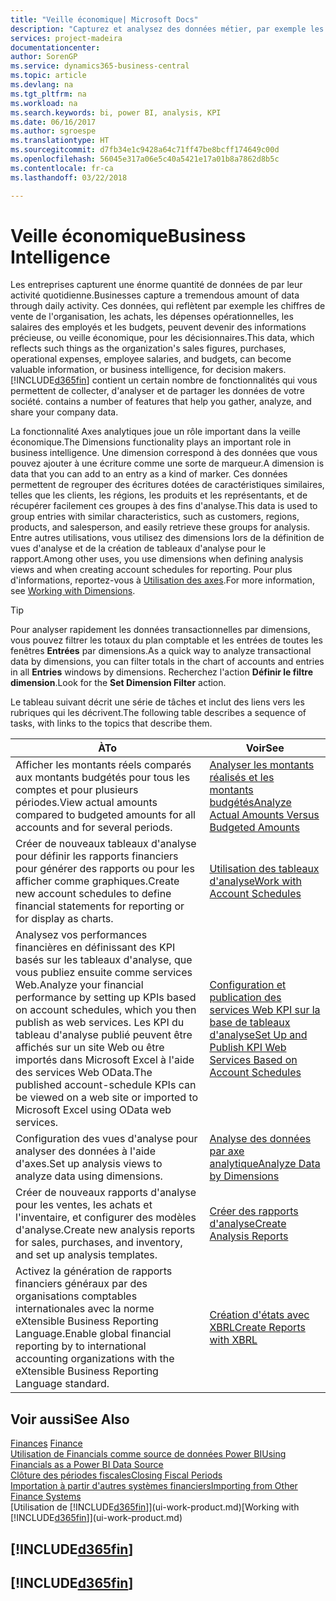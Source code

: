 ```yaml
---
title: "Veille économique| Microsoft Docs"
description: "Capturez et analysez des données métier, par exemple les chiffres de vente de l'organisation, les achats, les dépenses opérationnelles, les salaires des employés et les budgets, peuvent être des informations précieuses, pour la veille économique ou pour les décisionnaires."
services: project-madeira
documentationcenter: 
author: SorenGP
ms.service: dynamics365-business-central
ms.topic: article
ms.devlang: na
ms.tgt_pltfrm: na
ms.workload: na
ms.search.keywords: bi, power BI, analysis, KPI
ms.date: 06/16/2017
ms.author: sgroespe
ms.translationtype: HT
ms.sourcegitcommit: d7fb34e1c9428a64c71ff47be8bcff174649c00d
ms.openlocfilehash: 56045e317a06e5c40a5421e17a01b8a7862d8b5c
ms.contentlocale: fr-ca
ms.lasthandoff: 03/22/2018

---
```

# <a name="business-intelligence"></a><span data-ttu-id="94ce6-103">Veille économique</span><span class="sxs-lookup"><span data-stu-id="94ce6-103">Business Intelligence</span></span>
<span data-ttu-id="94ce6-104">Les entreprises capturent une énorme quantité de données de par leur activité quotidienne.</span><span class="sxs-lookup"><span data-stu-id="94ce6-104">Businesses capture a tremendous amount of data through daily activity.</span></span> <span data-ttu-id="94ce6-105">Ces données, qui reflètent par exemple les chiffres de vente de l'organisation, les achats, les dépenses opérationnelles, les salaires des employés et les budgets, peuvent devenir des informations précieuse, ou veille économique, pour les décisionnaires.</span><span class="sxs-lookup"><span data-stu-id="94ce6-105">This data, which reflects such things as the organization's sales figures, purchases, operational expenses, employee salaries, and budgets, can become valuable information, or business intelligence, for decision makers.</span></span> [!INCLUDE[d365fin](includes/d365fin_md.md)]<span data-ttu-id="94ce6-106"> contient un certain nombre de fonctionnalités qui vous permettent de collecter, d'analyser et de partager les données de votre société.</span><span class="sxs-lookup"><span data-stu-id="94ce6-106"> contains a number of features that help you gather, analyze, and share your company data.</span></span>

<span data-ttu-id="94ce6-107">La fonctionnalité Axes analytiques joue un rôle important dans la veille économique.</span><span class="sxs-lookup"><span data-stu-id="94ce6-107">The Dimensions functionality plays an important role in business intelligence.</span></span> <span data-ttu-id="94ce6-108">Une dimension correspond à des données que vous pouvez ajouter à une écriture comme une sorte de marqueur.</span><span class="sxs-lookup"><span data-stu-id="94ce6-108">A dimension is data that you can add to an entry as a kind of marker.</span></span> <span data-ttu-id="94ce6-109">Ces données permettent de regrouper des écritures dotées de caractéristiques similaires, telles que les clients, les régions, les produits et les représentants, et de récupérer facilement ces groupes à des fins d'analyse.</span><span class="sxs-lookup"><span data-stu-id="94ce6-109">This data is used to group entries with similar characteristics, such as customers, regions, products, and salesperson, and easily retrieve these groups for analysis.</span></span> <span data-ttu-id="94ce6-110">Entre autres utilisations, vous utilisez des dimensions lors de la définition de vues d'analyse et de la création de tableaux d'analyse pour le rapport.</span><span class="sxs-lookup"><span data-stu-id="94ce6-110">Among other uses, you use dimensions  when defining analysis views and when creating account schedules for reporting.</span></span> <span data-ttu-id="94ce6-111">Pour plus d'informations, reportez-vous à [Utilisation des axes](finance-dimensions.md).</span><span class="sxs-lookup"><span data-stu-id="94ce6-111">For more information, see [Working with Dimensions](finance-dimensions.md).</span></span>

> [!TIP]
> <span data-ttu-id="94ce6-112">Pour analyser rapidement les données transactionnelles par dimensions, vous pouvez filtrer les totaux du plan comptable et les entrées de toutes les fenêtres **Entrées** par dimensions.</span><span class="sxs-lookup"><span data-stu-id="94ce6-112">As a quick way to analyze transactional data by dimensions, you can filter totals in the chart of accounts and entries in all **Entries** windows by dimensions.</span></span> <span data-ttu-id="94ce6-113">Recherchez l'action **Définir le filtre dimension**.</span><span class="sxs-lookup"><span data-stu-id="94ce6-113">Look for the **Set Dimension Filter** action.</span></span>  

<span data-ttu-id="94ce6-114">Le tableau suivant décrit une série de tâches et inclut des liens vers les rubriques qui les décrivent.</span><span class="sxs-lookup"><span data-stu-id="94ce6-114">The following table describes a sequence of tasks, with links to the topics that describe them.</span></span>  

| <span data-ttu-id="94ce6-115">À</span><span class="sxs-lookup"><span data-stu-id="94ce6-115">To</span></span> | <span data-ttu-id="94ce6-116">Voir</span><span class="sxs-lookup"><span data-stu-id="94ce6-116">See</span></span> |
| --- | --- |
|<span data-ttu-id="94ce6-117">Afficher les montants réels comparés aux montants budgétés pour tous les comptes et pour plusieurs périodes.</span><span class="sxs-lookup"><span data-stu-id="94ce6-117">View actual amounts compared to budgeted amounts for all accounts and for several periods.</span></span>|[<span data-ttu-id="94ce6-118">Analyser les montants réalisés et les montants budgétés</span><span class="sxs-lookup"><span data-stu-id="94ce6-118">Analyze Actual Amounts Versus Budgeted Amounts</span></span>](bi-how-analyze-actual-versus-budget.md)|
|<span data-ttu-id="94ce6-119">Créer de nouveaux tableaux d'analyse pour définir les rapports financiers pour générer des rapports ou pour les afficher comme graphiques.</span><span class="sxs-lookup"><span data-stu-id="94ce6-119">Create new account schedules to define financial statements for reporting or for display as charts.</span></span>|[<span data-ttu-id="94ce6-120">Utilisation des tableaux d'analyse</span><span class="sxs-lookup"><span data-stu-id="94ce6-120">Work with Account Schedules</span></span>](bi-how-work-account-schedule.md)|
|<span data-ttu-id="94ce6-121">Analysez vos performances financières en définissant des KPI basés sur les tableaux d'analyse, que vous publiez ensuite comme services Web.</span><span class="sxs-lookup"><span data-stu-id="94ce6-121">Analyze your financial performance by setting up KPIs based on account schedules, which you then publish as web services.</span></span> <span data-ttu-id="94ce6-122">Les KPI du tableau d'analyse publié peuvent être affichés sur un site Web ou être importés dans Microsoft Excel à l'aide des services Web OData.</span><span class="sxs-lookup"><span data-stu-id="94ce6-122">The published account-schedule KPIs can be viewed on a web site or imported to Microsoft Excel using OData web services.</span></span>|[<span data-ttu-id="94ce6-123">Configuration et publication des services Web KPI sur la base de tableaux d'analyse</span><span class="sxs-lookup"><span data-stu-id="94ce6-123">Set Up and Publish KPI Web Services Based on Account Schedules</span></span>](bi-how-to-set-up-and-publish-kpi-web-services-based-on-account-schedules.md)|
|<span data-ttu-id="94ce6-124">Configuration des vues d'analyse pour analyser des données à l'aide d'axes.</span><span class="sxs-lookup"><span data-stu-id="94ce6-124">Set up analysis views to analyze data using dimensions.</span></span>|[<span data-ttu-id="94ce6-125">Analyse des données par axe analytique</span><span class="sxs-lookup"><span data-stu-id="94ce6-125">Analyze Data by Dimensions</span></span>](bi-how-analyze-data-dimension.md)|
|<span data-ttu-id="94ce6-126">Créer de nouveaux rapports d'analyse pour les ventes, les achats et l'inventaire, et configurer des modèles d'analyse.</span><span class="sxs-lookup"><span data-stu-id="94ce6-126">Create new analysis reports for sales, purchases, and inventory, and set up analysis templates.</span></span>|[<span data-ttu-id="94ce6-127">Créer des rapports d'analyse</span><span class="sxs-lookup"><span data-stu-id="94ce6-127">Create Analysis Reports</span></span>](bi-how-create-analysis-views-reports.md)|
|<span data-ttu-id="94ce6-128">Activez la génération de rapports financiers généraux par des organisations comptables internationales avec la norme eXtensible Business Reporting Language.</span><span class="sxs-lookup"><span data-stu-id="94ce6-128">Enable global financial reporting by to international accounting organizations with the eXtensible Business Reporting Language standard.</span></span>|[<span data-ttu-id="94ce6-129">Création d'états avec XBRL</span><span class="sxs-lookup"><span data-stu-id="94ce6-129">Create Reports with XBRL</span></span>](bi-create-reports-with-xbrl.md)|

## <a name="see-also"></a><span data-ttu-id="94ce6-130">Voir aussi</span><span class="sxs-lookup"><span data-stu-id="94ce6-130">See Also</span></span>
<span data-ttu-id="94ce6-131">[Finances](finance.md)  </span><span class="sxs-lookup"><span data-stu-id="94ce6-131">[Finance](finance.md)  </span></span>  
[<span data-ttu-id="94ce6-132">Utilisation de Financials comme source de données Power BI</span><span class="sxs-lookup"><span data-stu-id="94ce6-132">Using Financials as a Power BI Data Source</span></span>](across-how-use-financials-data-source-powerbi.md)  
[<span data-ttu-id="94ce6-133">Clôture des périodes fiscales</span><span class="sxs-lookup"><span data-stu-id="94ce6-133">Closing Fiscal Periods</span></span>](year-close-years-periods.md)  
[<span data-ttu-id="94ce6-134">Importation à partir d'autres systèmes financiers</span><span class="sxs-lookup"><span data-stu-id="94ce6-134">Importing from Other Finance Systems</span></span>](upload-data.md)  
<span data-ttu-id="94ce6-135">[Utilisation de [!INCLUDE[d365fin](includes/d365fin_md.md)]](ui-work-product.md)</span><span class="sxs-lookup"><span data-stu-id="94ce6-135">[Working with [!INCLUDE[d365fin](includes/d365fin_md.md)]](ui-work-product.md)</span></span>

## [!INCLUDE[d365fin](includes/free_trial_md.md)]  
## [!INCLUDE[d365fin](includes/training_link_md.md)]

